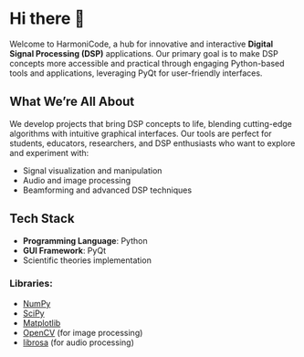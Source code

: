 # Hi there 👋

Welcome to HarmoniCode, a hub for innovative and interactive **Digital Signal Processing (DSP)** applications. Our primary goal is to make DSP concepts more accessible and practical through engaging Python-based tools and applications, leveraging PyQt for user-friendly interfaces.

## What We’re All About

We develop projects that bring DSP concepts to life, blending cutting-edge algorithms with intuitive graphical interfaces. Our tools are perfect for students, educators, researchers, and DSP enthusiasts who want to explore and experiment with:

- Signal visualization and manipulation  
- Audio and image processing  
- Beamforming and advanced DSP techniques

## Tech Stack

- **Programming Language**: Python  
- **GUI Framework**: PyQt
- Scientific theories implementation

### Libraries:
- [NumPy](https://numpy.org/)  
- [SciPy](https://scipy.org/)  
- [Matplotlib](https://matplotlib.org/)  
- [OpenCV](https://opencv.org/) (for image processing)  
- [librosa](https://librosa.org/) (for audio processing) 
